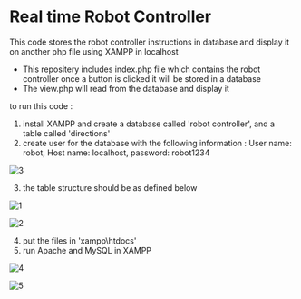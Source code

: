 # Real time Robot Controller
This code stores the robot controller instructions in database and display it on another php file using XAMPP in localhost

* This repositery includes index.php file which contains the robot controller once a button is clicked it will be stored in a database
* The view.php will read from the database and display it 

to run this code :
1. install XAMPP and create a database called 'robot controller', and a table called 'directions' 
2. create user for the database with the following information : User name: robot, Host name: localhost, password: robot1234

![3](https://user-images.githubusercontent.com/67188835/86241684-3ccff800-bb58-11ea-8b46-538e11c8ef7b.PNG)


3. the table structure should be as defined below 

![1](https://user-images.githubusercontent.com/67188835/86241537-eb276d80-bb57-11ea-8972-5b66cd536f38.PNG)

![2](https://user-images.githubusercontent.com/67188835/86241598-0db98680-bb58-11ea-8264-5100e053905b.PNG)

4. put the files in 'xampp\htdocs'
5. run Apache and MySQL in XAMPP

![4](https://user-images.githubusercontent.com/67188835/86241747-5a9d5d00-bb58-11ea-88b6-2be91afe2156.PNG)

![5](https://user-images.githubusercontent.com/67188835/86241790-6db02d00-bb58-11ea-9605-b80f14694fa1.PNG)

